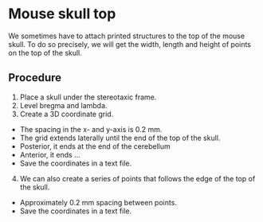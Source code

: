 # Mouse skull top

We sometimes have to attach printed structures to the top of the mouse skull. 
To do so precisely, we will get the width, length and height of points on the top of the skull. 

## Procedure

1. Place a skull under the stereotaxic frame.
2. Level bregma and lambda.
3. Create a 3D coordinate grid. 
  * The spacing in the x- and y-axis is 0.2 mm. 
  * The grid extends laterally until the end of the top of the skull. 
  * Posterior, it ends at the end of the cerebellum
  * Anterior, it ends ...
  * Save the coordinates in a text file.

4. We can also create a series of points that follows the edge of the top of the skull.
  * Approximately 0.2 mm spacing between points.
  * Save the coordinates in a text file.
  
